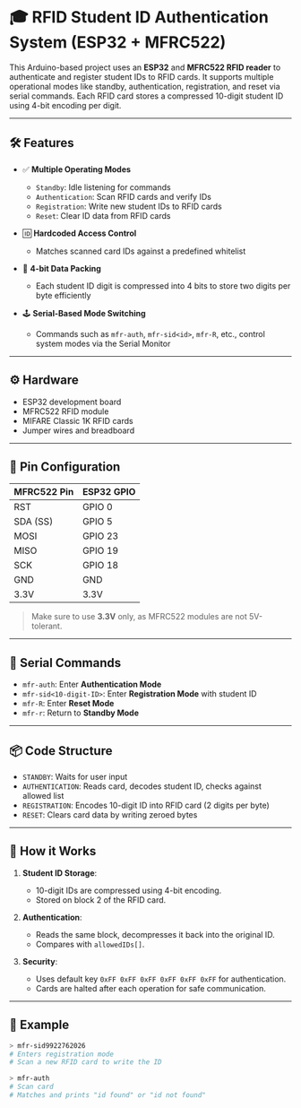 # 🎓 RFID Student ID Authentication System (ESP32 + MFRC522)

This Arduino-based project uses an **ESP32** and **MFRC522 RFID reader** to authenticate and register student IDs to RFID cards. It supports multiple operational modes like standby, authentication, registration, and reset via serial commands. Each RFID card stores a compressed 10-digit student ID using 4-bit encoding per digit.

---

## 🛠 Features

- ✅ **Multiple Operating Modes**
  - `Standby`: Idle listening for commands
  - `Authentication`: Scan RFID cards and verify IDs
  - `Registration`: Write new student IDs to RFID cards
  - `Reset`: Clear ID data from RFID cards

- 🆔 **Hardcoded Access Control**
  - Matches scanned card IDs against a predefined whitelist

- 💾 **4-bit Data Packing**
  - Each student ID digit is compressed into 4 bits to store two digits per byte efficiently

- 🕹️ **Serial-Based Mode Switching**
  - Commands such as `mfr-auth`, `mfr-sid<id>`, `mfr-R`, etc., control system modes via the Serial Monitor

---

## ⚙️ Hardware

- ESP32 development board  
- MFRC522 RFID module  
- MIFARE Classic 1K RFID cards  
- Jumper wires and breadboard

---

## 🔌 Pin Configuration

| MFRC522 Pin | ESP32 GPIO |
|-------------|------------|
| RST         | GPIO 0     |
| SDA (SS)    | GPIO 5     |
| MOSI        | GPIO 23    |
| MISO        | GPIO 19    |
| SCK         | GPIO 18    |
| GND         | GND        |
| 3.3V        | 3.3V       |

> Make sure to use **3.3V** only, as MFRC522 modules are not 5V-tolerant.

---

## 🧪 Serial Commands

- `mfr-auth`: Enter **Authentication Mode**
- `mfr-sid<10-digit-ID>`: Enter **Registration Mode** with student ID
- `mfr-R`: Enter **Reset Mode**
- `mfr-r`: Return to **Standby Mode**

---

## 📦 Code Structure

- `STANDBY`: Waits for user input
- `AUTHENTICATION`: Reads card, decodes student ID, checks against allowed list
- `REGISTRATION`: Encodes 10-digit ID into RFID card (2 digits per byte)
- `RESET`: Clears card data by writing zeroed bytes

---

## 📂 How it Works

1. **Student ID Storage**:
   - 10-digit IDs are compressed using 4-bit encoding.
   - Stored on block 2 of the RFID card.

2. **Authentication**:
   - Reads the same block, decompresses it back into the original ID.
   - Compares with `allowedIDs[]`.

3. **Security**:
   - Uses default key `0xFF 0xFF 0xFF 0xFF 0xFF 0xFF` for authentication.
   - Cards are halted after each operation for safe communication.

---

## 🧠 Example

```bash
> mfr-sid9922762026
# Enters registration mode
# Scan a new RFID card to write the ID

> mfr-auth
# Scan card
# Matches and prints "id found" or "id not found"
